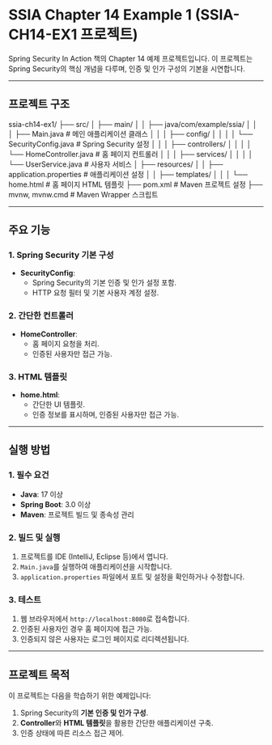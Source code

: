 # SSIA Chapter 14 Example 1 (SSIA-CH14-EX1 프로젝트)

Spring Security In Action 책의 Chapter 14 예제 프로젝트입니다. 이 프로젝트는 Spring Security의 핵심 개념을 다루며, 인증 및 인가 구성의 기본을 시연합니다.

---

## 프로젝트 구조
ssia-ch14-ex1/ ├── src/ │ ├── main/ │ │ ├── java/com/example/ssia/ │ │ │ ├── Main.java # 메인 애플리케이션 클래스 │ │ │ ├── config/ │ │ │ │ └── SecurityConfig.java # Spring Security 설정 │ │ │ ├── controllers/ │ │ │ │ └── HomeController.java # 홈 페이지 컨트롤러 │ │ │ ├── services/ │ │ │ │ └── UserService.java # 사용자 서비스 │ ├── resources/ │ │ ├── application.properties # 애플리케이션 설정 │ │ ├── templates/ │ │ │ └── home.html # 홈 페이지 HTML 템플릿 ├── pom.xml # Maven 프로젝트 설정 ├── mvnw, mvnw.cmd # Maven Wrapper 스크립트

---

## 주요 기능

### 1. **Spring Security 기본 구성**
- **SecurityConfig**:
  - Spring Security의 기본 인증 및 인가 설정 포함.
  - HTTP 요청 필터 및 기본 사용자 계정 설정.

### 2. **간단한 컨트롤러**
- **HomeController**:
  - 홈 페이지 요청을 처리.
  - 인증된 사용자만 접근 가능.

### 3. **HTML 템플릿**
- **home.html**:
  - 간단한 UI 템플릿.
  - 인증 정보를 표시하며, 인증된 사용자만 접근 가능.

---

## 실행 방법

### 1. **필수 요건**
- **Java**: 17 이상
- **Spring Boot**: 3.0 이상
- **Maven**: 프로젝트 빌드 및 종속성 관리

### 2. **빌드 및 실행**
1. 프로젝트를 IDE (IntelliJ, Eclipse 등)에서 엽니다.
2. `Main.java`를 실행하여 애플리케이션을 시작합니다.
3. `application.properties` 파일에서 포트 및 설정을 확인하거나 수정합니다.

### 3. **테스트**
1. 웹 브라우저에서 `http://localhost:8080`로 접속합니다.
2. 인증된 사용자인 경우 홈 페이지에 접근 가능.
3. 인증되지 않은 사용자는 로그인 페이지로 리디렉션됩니다.

---

## 프로젝트 목적

이 프로젝트는 다음을 학습하기 위한 예제입니다:
1. Spring Security의 **기본 인증 및 인가 구성**.
2. **Controller**와 **HTML 템플릿**을 활용한 간단한 애플리케이션 구축.
3. 인증 상태에 따른 리소스 접근 제어.
